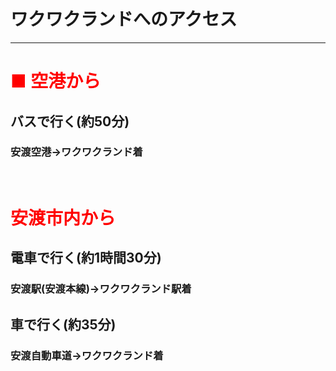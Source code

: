 # ワクワクランドへのアクセス
***
# <font color="RED"> ■ 空港から</font>
## バスで行く(約50分)
### 安渡空港→ワクワクランド着
<br>

# <font color="RED"> 安渡市内から</font>
## 電車で行く(約1時間30分)
### 安渡駅(安渡本線)→ワクワクランド駅着
## 車で行く(約35分)
### 安渡自動車道→ワクワクランド着

